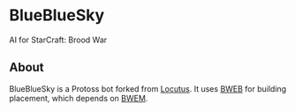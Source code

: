 # BlueBlueSky
AI for StarCraft: Brood War

## About
BlueBlueSky is a Protoss bot forked from [Locutus](https://github.com/bmnielsen/Locutus). It uses [BWEB](https://github.com/Cmccrave/BWEB) for building placement, which depends on [BWEM](http://bwem.sourceforge.net/).